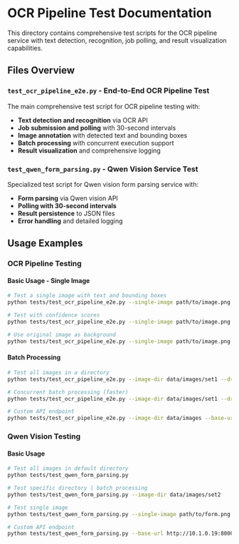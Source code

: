 # OCR Pipeline Test Documentation

This directory contains comprehensive test scripts for the OCR pipeline service with text detection, recognition, job polling, and result visualization capabilities.

## Files Overview

### `test_ocr_pipeline_e2e.py` - End-to-End OCR Pipeline Test

The main comprehensive test script for OCR pipeline testing with:

- **Text detection and recognition** via OCR API
- **Job submission and polling** with 30-second intervals
- **Image annotation** with detected text and bounding boxes
- **Batch processing** with concurrent execution support
- **Result visualization** and comprehensive logging

### `test_qwen_form_parsing.py` - Qwen Vision Service Test

Specialized test script for Qwen vision form parsing service with:

- **Form parsing** via Qwen vision API
- **Polling with 30-second intervals**
- **Result persistence** to JSON files
- **Error handling** and detailed logging

## Usage Examples

### OCR Pipeline Testing

#### Basic Usage - Single Image
```bash
# Test a single image with text and bounding boxes
python tests/test_ocr_pipeline_e2e.py --single-image path/to/image.png --draw-text --draw-boxes

# Test with confidence scores
python tests/test_ocr_pipeline_e2e.py --single-image path/to/image.png --draw-text --draw-boxes --draw-conf

# Use original image as background
python tests/test_ocr_pipeline_e2e.py --single-image path/to/image.png --draw-text --draw-original
```

#### Batch Processing
```bash
# Test all images in a directory
python tests/test_ocr_pipeline_e2e.py --image-dir data/images/set1 --draw-text --draw-boxes

# Concurrent batch processing (faster)
python tests/test_ocr_pipeline_e2e.py --image-dir data/images/set1 --draw-text --draw-boxes --concurrent --max-workers 5

# Custom API endpoint
python tests/test_ocr_pipeline_e2e.py --image-dir data/images --base-url http://10.1.0.19:8000/api/v1 --draw-text
```

### Qwen Vision Testing

#### Basic Usage
```bash
# Test all images in default directory
python tests/test_qwen_form_parsing.py

# Test specific directory | batch processing
python tests/test_qwen_form_parsing.py --image-dir data/images/set2

# Test single image
python tests/test_qwen_form_parsing.py --single-image path/to/form.png

# Custom API endpoint
python tests/test_qwen_form_parsing.py --base-url http://10.1.0.19:8000/api/v1
```

